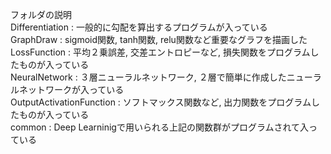 フォルダの説明  
Differentiation : 一般的に勾配を算出するプログラムが入っている  
GraphDraw : sigmoid関数, tanh関数, relu関数など重要なグラフを描画した  
LossFunction : 平均２乗誤差, 交差エントロピーなど, 損失関数をプログラムしたものが入っている  
NeuralNetwork : ３層ニューラルネットワーク, ２層で簡単に作成したニューラルネットワークが入っている  
OutputActivationFunction : ソフトマックス関数など, 出力関数をプログラムしたものが入っている  
common : Deep Learninigで用いられる上記の関数群がプログラムされて入っている  

